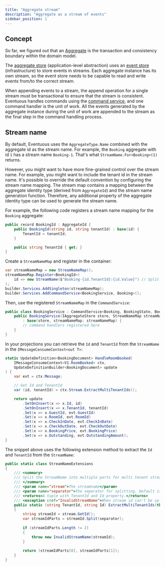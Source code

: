 ```yaml
---
title: "Aggregate stream"
description: "Aggregate as a stream of events"
sidebar_position: 1
---
```


## Concept

So far, we figured out that an [Aggregate](../domain/aggregate.md) is the transaction and consistency boundary within the domain model.

The [aggregate store](aggregate-store) (application-level abstraction) uses an [event store](event-store.md) (infrastructure) to store events in streams. Each aggregate instance has its own stream, so the event store needs to be capable to read and write events from/to the correct stream.

When appending events to a stream, the append operation for a single stream must be transactional to ensure that the stream is consistent. Eventuous handles commands using the [command service](../application/app-service.md), and one command handler is the unit of work. All the events generated by the aggregate instance during the unit of work are appended to the stream as the final step in the command handling process.

## Stream name

By default, Eventuous uses the `AggregateType.Name` combined with the aggregate id as the stream name. For example, the `Booking` aggregate with id `1` has a stream name `Booking-1`. That's what `StreamName.For<Booking>(1)` returns.

However, you might want to have more fine-grained control over the stream name. For example, you might want to include the tenant id in the stream name. It's possible to override the default convention by configuring the stream name mapping. The stream map contains a mapping between the aggregate identity type (derived from `AggregateId`) and the stream name generation function. Therefore, any additional property of the aggregate identity type can be used to generate the stream name.

For example, the following code registers a stream name mapping for the `Booking` aggregate:

```csharp title="BookingId.cs"
public record BookingId : AggregateId {
    public BookingId(string id, string tenantId) : base(id) {
        TenantId = tenantId;
    }

    public string TenantId { get; }
}
```

Create a `StreamNameMap` and register in the container:

```csharp title="Program.cs"
var streamNameMap = new StreamNameMap();
streamNameMap.Register<BookingId>(
    id => new StreamName($"Booking-{id.TenantId}:{id.Value}") // Split in example with : if you use a Guid as identifier.
);
builder.Services.AddSingleton(streamNameMap);
builder.Services.AddCommandService<BookingService, Booking>();
```

Then, use the registered `StreamNameMap` in the `CommandService`:

```csharp title="BookingService.cs"
public class BookingService : CommandService<Booking, BookingState, BookingId> {
    public BookingService(IAggregateStore store, StreamNameMap streamNameMap)
        : base(store, streamNameMap: streamNameMap) {
        // command handlers registered here
    }
}
```

In your projections you can retrieve the `Id` and `TenantId` from the `StreamName` in the `IMessageConsumeContext<out T>`:

```csharp title="BookingStateProjection.cs"
static UpdateDefinition<BookingDocument> HandleRoomBooked(
    IMessageConsumeContext<V1.RoomBooked> ctx, 
    UpdateDefinitionBuilder<BookingDocument> update
) {
    var evt = ctx.Message;

    // Get Id and TenantId
	var (id, tenantId) = ctx.Stream.ExtractMultiTenantIds();

	return update
	    .SetOnInsert(x => x.Id, id) 
	    .SetOnInsert(x => x.TenantId, tenantId)
        .Set(x => x.GuestId, evt.GuestId)
        .Set(x => x.RoomId, evt.RoomId)
        .Set(x => x.CheckInDate, evt.CheckInDate)
        .Set(x => x.CheckOutDate, evt.CheckOutDate)
        .Set(x => x.BookingPrice, evt.BookingPrice)
        .Set(x => x.Outstanding, evt.OutstandingAmount);
}
```

The snippet above uses the following extension method to extract the `Id` and `TenantId` from the `StreamName`:

```csharp title="StreamNameExtensions.cs"
public static class StreamNameExtensions
{
    /// <summary>
    /// Split the StreamName into multiple parts for multi tenant stream id.
    /// </summary>
    /// <param name="stream">The streamname</param>
    /// <param name="separator">The seperator for splitting. Default is ':'.</param>
    /// <returns>A tuple with TenantId and Id property.</returns>
    /// <exception cref="InvalidStreamName">When stream id can't be split in 2 sections.</exception>
    public static (string TenantId, string Id) ExtractMultiTenantIds(this StreamName stream, char separator = ':')
    {
    	string streamId = stream.GetId();
    	var streamIdParts = streamId.Split(separator);
    
    	if (streamIdParts.Length != 2)
    	{
            throw new InvalidStreamName(streamId);
    	}
    
    	return (streamIdParts[0], streamIdParts[1]);
    }
}
```
